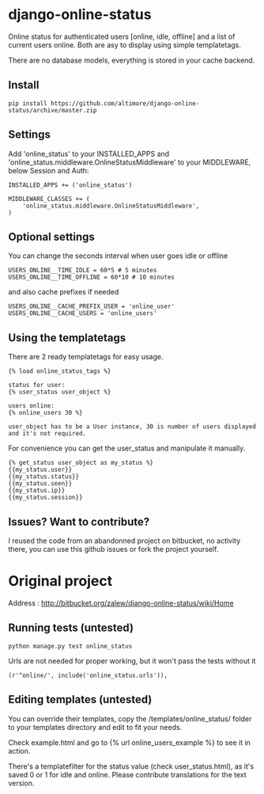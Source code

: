 django-online-status
========================

Online status for authenticated users [online, idle, offline] and a list of current users online. Both are asy to display using simple templatetags.

There are no database models, everything is stored in your cache backend.

Install
------------
`pip install https://github.com/altimore/django-online-status/archive/master.zip
`

Settings
-----------

Add 'online_status' to your INSTALLED_APPS and 'online_status.middleware.OnlineStatusMiddleware' to your MIDDLEWARE, below Session and Auth:

    INSTALLED_APPS += ('online_status')

    MIDDLEWARE_CLASSES += (
        'online_status.middleware.OnlineStatusMiddleware',
    )

Optional settings
-----------
You can change the seconds interval when user goes idle or offline

    USERS_ONLINE__TIME_IDLE = 60*5 # 5 minutes
    USERS_ONLINE__TIME_OFFLINE = 60*10 # 10 minutes


and also cache prefixes if needed


    USERS_ONLINE__CACHE_PREFIX_USER = 'online_user'
    USERS_ONLINE__CACHE_USERS = 'online_users'


Using the templatetags
------------------------
There are 2 ready templatetags for easy usage.

    {% load online_status_tags %}

    status for user:
    {% user_status user_object %}

    users online:
    {% online_users 30 %}

    user_object has to be a User instance, 30 is number of users displayed and it's not required.

For convenience you can get the user_status and manipulate it manually.

    {% get_status user_object as my_status %}
    {{my_status.user}}
    {{my_status.status}}
    {{my_status.seen}}
    {{my_status.ip}}
    {{my_status.session}}


Issues? Want to contribute?
--------------------------------
I reused the code from an abandonned project on bitbucket, no activity there, you can use this github issues or fork the project yourself.


Original project
======================

Address : http://bitbucket.org/zalew/django-online-status/wiki/Home

Running tests (untested)
---------------
`python manage.py test online_status`

Urls are not needed for proper working, but it won't pass the tests without it

`(r'^online/', include('online_status.urls')),`

Editing templates (untested)
-------------------

You can override their templates, copy the /templates/online_status/ folder to your templates directory and edit to fit your needs.

Check example.html and go to {% url online_users_example %} to see it in action.

There's a templatefilter for the status value (check user_status.html), as it's saved 0 or 1 for idle and online. Please contribute translations for the text version.
